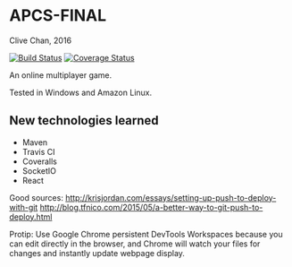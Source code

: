 APCS-FINAL
==========

Clive Chan, 2016

[![Build Status](https://travis-ci.org/cchan/apcs-final.svg?branch=master)](https://travis-ci.org/cchan/apcs-final)
[![Coverage Status](https://coveralls.io/repos/github/cchan/apcs-final/badge.svg?branch=master)](https://coveralls.io/github/cchan/apcs-final?branch=master)

An online multiplayer game.

Tested in Windows and Amazon Linux.

New technologies learned
------------------------
* Maven
* Travis CI
* Coveralls
* SocketIO
* React

Good sources:
http://krisjordan.com/essays/setting-up-push-to-deploy-with-git
http://blog.tfnico.com/2015/05/a-better-way-to-git-push-to-deploy.html

Protip: Use Google Chrome persistent DevTools Workspaces because you can edit directly in the browser, and Chrome will watch your files for changes and instantly update webpage display.
